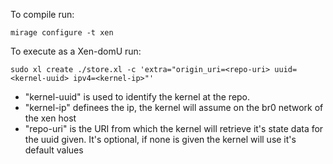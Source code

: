 To compile run: 
``` 
mirage configure -t xen
```
To execute as a Xen-domU run: 
```
sudo xl create ./store.xl -c 'extra="origin_uri=<repo-uri> uuid=<kernel-uuid> ipv4=<kernel-ip>"'
```
* "kernel-uuid" is used to identify the kernel at the repo.
* "kernel-ip" definees the ip, the kernel will assume on the br0 network of the xen host
* "repo-uri" is the URI from which the kernel will retrieve it's state data for the uuid given.
It's optional, if none is given the kernel will use it's default values
